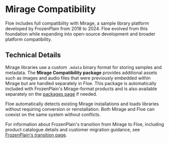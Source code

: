 <!--
SPDX-FileCopyrightText: 2024 Sam Windell
SPDX-License-Identifier: GPL-3.0-or-later
-->

# Mirage Compatibility

Floe includes full compatibility with Mirage, a sample library platform developed by FrozenPlain from 2018 to 2024. Floe evolved from this foundation while expanding into open-source development and broader platform compatibility.

## Technical Details

Mirage libraries use a custom `.mdata` binary format for storing samples and metadata. The **Mirage Compatibility package** provides additional assets such as images and audio files that were previously embedded within Mirage but are handled separately in Floe. This package is automatically included with FrozenPlain's Mirage-format products and is also available separately on the [packages page](../packages/available-packages.md) if needed.

Floe automatically detects existing Mirage installations and loads libraries without requiring conversion or reinstallation. Both Mirage and Floe can coexist on the same system without conflicts.

For information about FrozenPlain's transition from Mirage to Floe, including product catalogue details and customer migration guidance, see [FrozenPlain's transition page](https://www.frozenplain.com/support/mirage/mirage-floe-transition).
